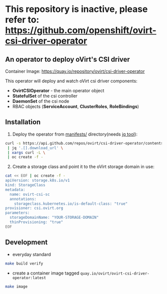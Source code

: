 # This repository is inactive, please refer to: https://github.com/openshift/ovirt-csi-driver-operator

## An operator to deploy oVirt's CSI driver


Container Image: https://quay.io/repository/ovirt/csi-driver-operator

This operator will deploy and watch oVirt csi driver components:
- __OvirtCSIOperator__ - the main operator object  
- __StatefulSet__ of the csi controller
- __DaemonSet__ of the csi node
- RBAC objects (__ServiceAccount__, __ClusterRoles__, __RoleBindings__)
      
## Installation

1. Deploy the operator from [manifests/](manifests) directory(needs [jq tool](https://stedolan.github.io/jq/)):
```bash
curl -s https://api.github.com/repos/ovirt/csi-driver-operator/contents/manifests \
 | jq '.[].download_url' \
 | xargs curl -L \
 | oc create -f -

```
2. Create a storage class and point it to the oVirt storage domain in use:
```bash
cat << EOF | oc create -f -
apiVersion: storage.k8s.io/v1
kind: StorageClass
metadata:
  name: ovirt-csi-sc
  annotations:
    storageclass.kubernetes.io/is-default-class: "true"
provisioner: csi.ovirt.org
parameters:
  storageDomainName: "YOUR-STORAGE-DOMAIN"
  thinProvisioning: "true"
EOF
```

## Development

- everyday standard 
```bash
make build verify
```

- create a container image tagged `quay.io/ovirt/ovirt-csi-driver-operator:latest`
```bash
make image
```
